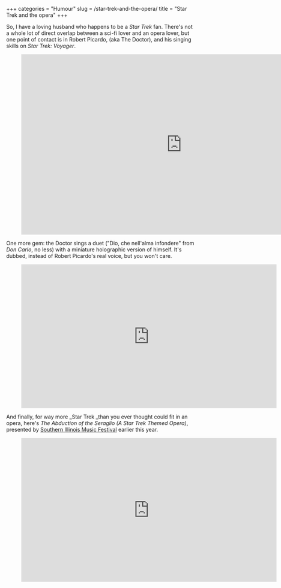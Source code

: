 +++
categories = "Humour"
slug = /star-trek-and-the-opera/
title = "Star Trek and the opera"
+++

So, I have a loving husband who happens to be a *Star Trek* fan. There's not a whole lot of direct overlap between a sci-fi lover and an opera lover, but one point of contact is in Robert Picardo, (aka The Doctor), and his singing skills on *Star Trek: Voyager*.

<figure data-type="video">
<iframe width="854" height="480" src="https://www.youtube.com/embed/JBW7XkXFZSU" frameborder="0" allowfullscreen></iframe>
</figure>

One more gem: the Doctor sings a duet ("Dio, che nell'alma infondere" from _Don Carlo_, no less) with a miniature holographic version of himself. It's dubbed, instead of Robert Picardo's real voice, but you won't care.

<figure data-type="video">
<iframe width="680" height="383" src="https://www.youtube.com/embed/lyfay_AOlqw" frameborder="0" allowfullscreen></iframe>
</figure>

And finally, for way more _Star Trek _than you ever thought could fit in an opera, here's _The Abduction of the Seraglio (A Star Trek Themed Opera)_, presented by [Southern Illinois Music Festival](http://www.sifest.com/) earlier this year.

<figure data-type="video">
<iframe width="680" height="383" src="https://www.youtube.com/embed/Zyx2geLddfg" frameborder="0" allowfullscreen></iframe>
</figure>
